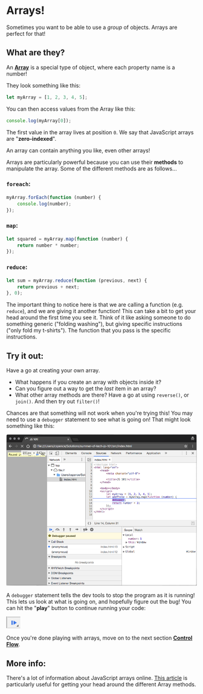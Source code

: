 # Arrays!

Sometimes you want to be able to use a *group* of objects. Arrays are perfect for that!

## What are they?

An [**Array**](https://developer.mozilla.org/en-US/docs/Web/JavaScript/Reference/Global_Objects/Array) is a special type of object, where each property name is a number!

They look something like this:

```javascript
let myArray = [1, 2, 3, 4, 5];
```

You can then access values from the Array like this:

```javascript
console.log(myArray[0]);
```

The first value in the array lives at position `0`. We say that JavaScript arrays are "**zero-indexed**".

An array can contain anything you like, even other arrays!

Arrays are particularly powerful because you can use their **methods** to manipulate the array. Some of the different methods are as follows...

### `foreach`:

```javascript
myArray.forEach(function (number) {
    console.log(number);
});
```

### `map`:

```javascript
let squared = myArray.map(function (number) {
    return number * number;
});
```

### `reduce`:

```javascript
let sum = myArray.reduce(function (previous, next) {
    return previous + next;
}, 0);
```

The important thing to notice here is that we are calling a function (e.g. `reduce`), and we are giving it another function! This can take a bit to get your head around the first time you see it. Think of it like asking someone to do something generic ("folding washing"), but giving specific instructions ("only fold my t-shirts"). The function that you pass is the specific instructions.

## Try it out:

Have a go at creating your own array.

* What happens if you create an array with objects inside it?
* Can you figure out a way to get the *last* item in an array?
* What other array methods are there? Have a go at using `reverse()`, or `join()`. And then try out `filter()`!

Chances are that something will not work when you're trying this! You may need to use a `debugger` statement to see what is going on! That might look something like this:

![Image showing an example of a debugger statement](../images/debugger.png)

A `debugger` statement tells the dev tools to stop the program as it is running! This lets us look at what is going on, and hopefully figure out the bug! You can hit the "**play**" button to continue running your code:

![Image showing the "play" button](../images/play.png)

Once you're done playing with arrays, move on to the next section [**Control Flow**](./10%20-%20Control%20flow.md).

## More info:

There's a lot of information about JavaScript arrays online. [This article](https://medium.com/learning-new-stuff/5-array-methods-all-javascript-beginners-should-know-48b5795d77f8) is particularly useful for getting your head around the different Array methods.
